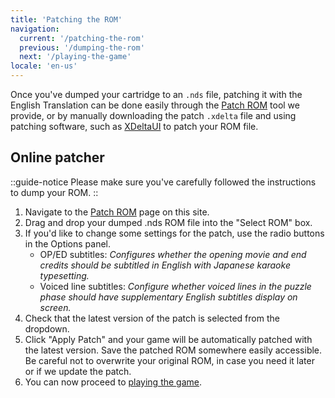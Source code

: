 ```yaml
---
title: 'Patching the ROM'
navigation:
  current: '/patching-the-rom'
  previous: '/dumping-the-rom'
  next: '/playing-the-game'
locale: 'en-us'
---
```


Once you've dumped your cartridge to an `.nds` file, patching it with the English Translation can be done easily through the [Patch ROM](/chokuretsu/patch) tool we provide, or by manually downloading the patch `.xdelta` file and using patching software, such as [XDeltaUI](https://www.romhacking.net/utilities/598/?device=emu) to patch your ROM file.

## Online patcher
::guide-notice
Please make sure you've carefully followed the instructions to dump your ROM.
::
1. Navigate to the [Patch ROM](/chokuretsu/patch) page on this site.
2. Drag and drop your dumped .nds ROM file into the "Select ROM" box.
3. If you'd like to change some settings for the patch, use the radio buttons in the Options panel.
    - OP/ED subtitles: *Configures whether the opening movie and end credits should be subtitled in English with Japanese karaoke typesetting.*
    - Voiced line subtitles: *Configure whether voiced lines in the puzzle phase should have supplementary English subtitles display on screen.*
4. Check that the latest version of the patch is selected from the dropdown.
5. Click "Apply Patch" and your game will be automatically patched with the latest version. Save the patched ROM somewhere easily accessible. Be careful not to overwrite your original ROM, in case you need it later or if we update the patch.
6. You can now proceed to [playing the game](/chokuretsu/guide/playing-the-game).